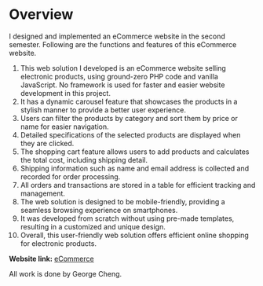 Overview
========

I designed and implemented an eCommerce website in the second semester. Following are the functions and features of this eCommerce website.

1.  This web solution I developed is an eCommerce website selling electronic products, using ground-zero PHP code and vanilla JavaScript. No framework is used for faster and easier website development in this project.
2.  It has a dynamic carousel feature that showcases the products in a stylish manner to provide a better user experience.
3.  Users can filter the products by category and sort them by price or name for easier navigation.
4.  Detailed specifications of the selected products are displayed when they are clicked.
5.  The shopping cart feature allows users to add products and calculates the total cost, including shipping detail.
6.  Shipping information such as name and email address is collected and recorded for order processing.
7.  All orders and transactions are stored in a table for efficient tracking and management.
8.  The web solution is designed to be mobile-friendly, providing a seamless browsing experience on smartphones.
9.  It was developed from scratch without using pre-made templates, resulting in a customized and unique design.
10.  Overall, this user-friendly web solution offers efficient online shopping for electronic products.

**Website link:** [eCommerce](http://dev.saitnewmedia.ca/~gcheng/mmda225/final/)

All work is done by George Cheng.